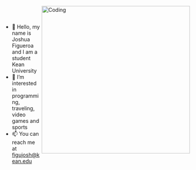 <img align="right" alt="Coding" width="400" src= "https://github.com/joshfigs/joshfigs/assets/157768397/34c8b795-5902-4a06-9153-850b15d4e73a
">
<br><br>
- 👋 Hello, my name is Joshua Figueroa and I am a student Kean University
- 👀 I’m interested in programming, traveling, video games and sports                
- 📫 You can reach me at figujosh@kean.edu                        
















<!---
joshfigs/joshfigs is a ✨ special ✨ repository because its `README.md` (this file) appears on your GitHub profile.
You can click the Preview link to take a look at your changes.
--->
